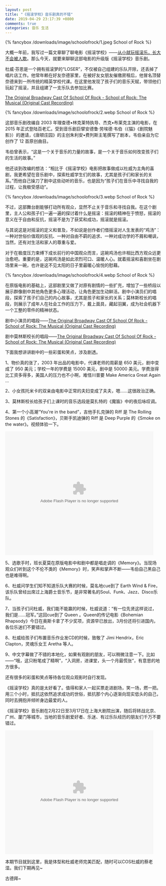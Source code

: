 ```yaml
---
layout: post
title: "《摇滚学校》音乐剧真的不错"
date: 2019-04-29 23:17:39 +0800
comments: true
categories: 音乐 生活
---
```

{% fancybox /downloads/image/schoolofrock/1.jpeg School of Rock %}

大概一年前，我写过一篇文章聊了聊电影《摇滚学校》——[从小就玩摇滚乐，长大不会被人欺](https://mp.weixin.qq.com/s/zuXoPHANYcobkz_UFLdtcw)。那么今天，就要来聊聊这部电影的升级版《摇滚学校》音乐剧。

<!-- more -->

杜威·芬恩是一个拥有摇滚梦的“LOSER”，不仅被自己组建的乐队开除，还丢掉了唱片店工作。他常年赖在好友奈德家里，在被好友女朋友催缴房租后，他冒名顶替奈德来到一所传统的精英学校代课。在这里他发现了孩子们的音乐天赋，带领他们玩起了摇滚，并且组建了一支乐队去参加比赛。

[The Original Broadway Cast Of School Of Rock - School of Rock: The Musical (Original Cast Recording)](http://music.163.com/song?id=38391174&userid=757014)

{% fancybox /downloads/image/schoolofrock/2.webp School of Rock %}

这部音乐剧改编自 2003 年理查德•林克莱特执导、杰克•布莱克主演的电影，在 2015 年正式登陆百老汇。受到音乐剧巨擘安德鲁·劳埃德·韦伯（《猫》《剧院魅影》）的邀请，《唐顿庄园》的主创朱利安•费列斯主笔撰写了剧本，韦伯亲自为它创作了 12 首原创曲目。

韦伯曾表示，“这是一个关于音乐的力量的故事，是一个关于音乐如何改变孩子们的生活的故事。”

他还谈到改编的想法：“相比于《摇滚学校》电影把故事做成以杜威为主角的喜剧，我更希望在音乐剧中，探索杜威学生们的故事，尤其是孩子们和家长的关系。”而他自己操刀了剧中这些动听的音乐，也是因为“孩子们在音乐中寻找自我的过程，让我极受感动”。

{% fancybox /downloads/image/schoolofrock/3.webp School of Rock %}

不过，这部舞台剧能够打动所有观众，显然不止关于音乐和寻找自我。在这个剧里，主人公和孩子们一遍一遍的探讨着什么是摇滚：摇滚的精神在于愤怒，摇滚的意义在于自由和反抗，摇滚不是为了获奖和成功，摇滚就是摇滚。

与其说这是对摇滚的定义和普及，不如说是创作者们借摇滚对人生发表的“鸡汤”：一种对世俗价值观的反抗、一种对自由不羁的追求、一种对成功学的不屑和嘲讽，当然，还有对生活和家人的尊重与爱。

对于在极度压力束缚下成长前行的中国观众而言，这碗鸡汤也许相比西方观众远更治愈吧。重要的是，这碗鸡汤是如此浓烈可口、温暖人心。就着摇滚和喜剧坐在剧场里来一碗，也许是这不见太阳的日子里最暖心愉悦的慰藉。

{% fancybox /downloads/image/schoolofrock/4.webp School of Rock %}

在原版电影的基础上，这部剧里又做了对原有剧情的一些扩充，增加了一些桥段以展示群像剧中其他角色更多心理活动，让角色更加生动鲜活。剧中小演员们的唱段，探索了孩子们自己的内心故事，尤其是孩子和家长的关系；莫林斯校长的唱段，则展示了成年人在社会工作的压力下，戴上面具，藏起羽翼，成为社会机器下一个工整的零件的精神状态。

剧中小演员的唱段——[The Original Broadway Cast Of School Of Rock - School of Rock: The Musical (Original Cast Recording)](http://music.163.com/song?id=38392143&userid=757014)

剧中莫林斯校长的唱段——[The Original Broadway Cast Of School Of Rock - School of Rock: The Musical (Original Cast Recording)](http://music.163.com/song?id=38392149&userid=757014)

下面我想讲讲剧中的一些彩蛋和笑点，涉及剧透。

1、物价真的涨了，2003 年出品的电影中，代课老师的周薪是 650 美元，剧中变成了 950 美元；学校一年的学费是 15000 美元，剧中是 50000 美元。学费涨得比工资多得多，美国人的压力也不小啊，难怪川普要 Make America Great Again ...

2、小女孩托米卡的双亲由电影中正常的夫妇变成了夫夫，嗯……这很政治正确。

3、莫林斯校长给孩子们上课时的音乐选段是莫扎特的《魔笛》中的夜后咏叹调。

4、第一个小高潮“You're in the band”，吉他手扎克弹的 Riff 是 The Rolling Stones 的《Satisfaction》，贝斯手凯迪弹的 Riff 是 Deep Purple 的《Smoke on the water》。视频体验一下。

<embed src="https://imgcache.qq.com/tencentvideo_v1/playerv3/TPout.swf?max_age=86400&v=20161117&vid=f0831ll89vf&auto=0" allowFullScreen="true" quality="high" width="480" height="400" align="middle" allowScriptAccess="always" type="application/x-shockwave-flash"></embed>

5、选歌手时，班长夏莫在原版电影中和剧中都是唱走调的《Memory》。当现场观众们听到这个不伦不类的《Memory》时，笑声和掌声不断——韦伯自己黑自己也是难得啊。

6、杜威问学生们知不知道乐队大赛的时候，莫名地cue到了 Earth Wind & Fire，该乐队曾经出席过上海爵士音乐节，是非常著名的Soul、Funk、Jazz、Disco乐队。

7、当孩子们问杜威，我们能不能赢的时候，杜威说道：“有一位先贤这样说过，我们是……冠军。”这回cue到了 Queen 。Queen的传记电影《Bohemian Rhapsody》今日在奥斯卡拿了不少奖项，资源早已放出，3月份还将引进国内，各位乐迷们不要错过。

8、杜威给孩子们布置音乐作业发CD的时候，致敬了 Jimi Hendrix，Eric Clapton，灵魂乐女王 Aretha 等人。

9、中文字幕做了不错的本地化，如果有观剧的朋友，可以稍微注意一下。比如——“哦，这只粉笔成了精啊”，“入洞房，进课堂，头一个月最慌张”，有意思的地方很多。

还有很多的彩蛋和笑点等待各位观众观影时自行发现。

《摇滚学校》真的是太好看了。值得和家人一起买票走进剧场，笑一场，燃一把。用三个小时，抵抗这依然追求成功的世俗，抵抗那个内心逐渐向现实低头的自己，同时去拥抱并倾听身边最爱的人。

《摇滚学校》音乐剧在2月22日至3月17日在上海大剧院出演，随后将转战北京、广州、厦门等城市，当地的音乐剧爱好者、乐迷、有过乐队经历的朋友们千万不要错过。

<embed src="https://imgcache.qq.com/tencentvideo_v1/playerv3/TPout.swf?max_age=86400&v=20161117&vid=x077212sjsi&auto=0" allowFullScreen="true" quality="high" width="480" height="400" align="middle" allowScriptAccess="always" type="application/x-shockwave-flash"></embed>

本期节目就到这里，我是体型和杜威老师完美匹配，随时可以COS杜威的蔡老湿。我们下期再见~

古德拜~
